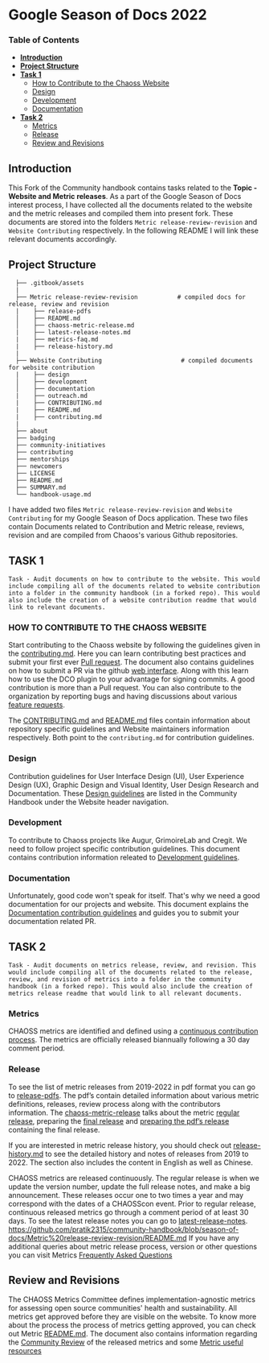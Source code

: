 # Google Season of Docs 2022 

### Table of Contents
* [**Introduction**](#Introduction)
* [**Project Structure**](#Project-structure)
* [**Task 1**](#Task-1)
  - [How to Contribute to the Chaoss Website](#Task-1)
  - [Design](#Design)
  - [Development](#Development)
  - [Documentation](#Documentation)
* [**Task 2**](#Task-2)
  - [Metrics](#Metrics) 
  - [Release](#Release)
  - [Review and Revisions](#Review-and-revisions)
 
## Introduction

This Fork of the Community handbook contains tasks related to the __Topic - Website and Metric releases__.
As a part of the Google Season of Docs interest process, I have collected all the documents related to the website and the metric releases and compiled them into present fork. These documents are stored into the folders `Metric release-review-revision` and `Website Contributing` respectively. In the following README I will link these relevant documents accordingly.

## Project Structure

```text
  ├── .gitbook/assets   
  |
  ├── Metric release-review-revision           # compiled docs for release, review and revision          
  |    ├── release-pdfs                               
  │    ├── README.md                          
  │    ├── chaoss-metric-release.md                        
  |    ├── latest-release-notes.md 
  |    ├── metrics-faq.md
  |    ├── release-history.md                      
  |
  ├── Website Contributing                      # compiled documents for website contribution
  |    ├── design                               
  │    ├── development                          
  │    ├── documentation                        
  |    ├── outreach.md 
  |    ├── CONTRIBUTING.md
  |    ├── README.md
  |    ├── contributing.md                      
  |
  ├── about                                     
  ├── badging                                   
  ├── community-initiatives                     
  ├── contributing                                                       
  ├── mentorships                               
  ├── newcomers                                 
  ├── LICENSE                                   
  ├── README.md                                 
  ├── SUMMARY.md                                
  └── handbook-usage.md                         
```
I have added two files `Metric release-review-revision` and `Website Contributing` for my Google Season of Docs application. These two files contain Documents related to Contribution and Metric release, reviews, revision and are compiled from Chaoos's various Github repositories.

## TASK 1
`Task - Audit documents on how to contribute to the website. This would include compiling all of the documents related to website contribution into a folder in the community handbook (in a forked repo). This would also include the creation of a website contribution readme that would link to relevant documents.`

### HOW TO CONTRIBUTE TO THE CHAOSS WEBSITE
Start contributing to the Chaoss website by following the guidelines given in the [contributing.md](https://github.com/pratik2315/community-handbook/blob/season-of-docs/Website%20Contributing/contributing.md). Here you can learn contributing best practices and submit your first ever [Pull request](https://github.com/pratik2315/community-handbook/blob/season-of-docs/Website%20Contributing/contributing.md#code-or-document-change-contributions-pull-request). The document also contains guidelines on how to submit a PR via the github [web interface](https://github.com/pratik2315/community-handbook/blob/season-of-docs/Website%20Contributing/contributing.md#code-or-document-change-contributions-github-user-interface). Along with this learn how to use the DCO plugin to your advantage for signing commits. A good contribution is more than a Pull request. You can also contribute to the organization by reporting bugs and having discussions about various [feature requests](https://github.com/pratik2315/community-handbook/blob/season-of-docs/Website%20Contributing/contributing.md#bug-report-and-feature-request-contributions-issue).

The [CONTRIBUTING.md](https://github.com/pratik2315/community-handbook/blob/season-of-docs/Website%20Contributing/CONTRIBUTING.md) and [README.md](https://github.com/pratik2315/community-handbook/blob/season-of-docs/Website%20Contributing/README.md) files contain information about repository specific guidelines and Website maintainers information respectively. Both point to the `contributing.md` for contribution guidelines.

### Design
Contribution guidelines for User Interface Design (UI), User Experience Design (UX), Graphic Design and Visual Identity, User Design Research and Documentation. These [Design guidelines](https://github.com/pratik2315/community-handbook/tree/season-of-docs/Website%20Contributing/design) are listed in the Community Handbook under the Website header navigation. 

### Development
To contribute to Chaoss projects like Augur, GrimoireLab and Cregit. We need to follow project specific contribution guidelines. This document contains contribution information releated to [Development guidelines](https://github.com/pratik2315/community-handbook/tree/season-of-docs/Website%20Contributing/development).

### Documentation
Unfortunately, good code won't speak for itself. That's why we need a good documentation for our projects and website. This document explains the [Documentation contribution guidelines](https://github.com/pratik2315/community-handbook/tree/season-of-docs/Website%20Contributing/documentation) and guides you to submit your documentation related PR.

## TASK 2
`Task - Audit documents on metrics release, review, and revision. This would include compiling all of the documents related to the release, review, and revision of metrics into a folder in the community handbook (in a forked repo). This would also include the creation of metrics release readme that would link to all relevant documents.`

### Metrics
CHAOSS metrics are identified and defined using a [continuous contribution process](https://handbook.chaoss.community/community-handbook/community-initiatives/metrics/chaoss-metric-release). The metrics are officially released biannually following a 30 day comment period. 

### Release
To see the list of metric releases from 2019-2022 in pdf format you can go to [release-pdfs](https://github.com/pratik2315/community-handbook/tree/season-of-docs/Metric%20release-review-revision/release-pdfs). The pdf’s contain detailed information about various metric definitions, releases, review process along with the contributors information. 
The [chaoss-metric-release](https://github.com/pratik2315/community-handbook/blob/season-of-docs/Metric%20release-review-revision/chaoss-metric-release.md) talks about the metric [regular release](https://github.com/pratik2315/community-handbook/blob/season-of-docs/Metric%20release-review-revision/chaoss-metric-release.md#regular-release), preparing the [final release](https://github.com/pratik2315/community-handbook/blob/season-of-docs/Metric%20release-review-revision/chaoss-metric-release.md#prepare-the-final-release) and [preparing the pdf’s release](https://github.com/pratik2315/community-handbook/blob/season-of-docs/Metric%20release-review-revision/chaoss-metric-release.md#prepare-the-pdf-release) containing the final release.

If you are interested in metric release history, you should check out [release-history.md](https://github.com/pratik2315/community-handbook/blob/season-of-docs/Metric%20release-review-revision/release-history.md) to see the detailed history and notes of releases from 2019 to 2022. The section also includes the content in English as well as Chinese.

CHAOSS metrics are released continuously. The regular release is when we update the version number, update the full release notes, and make a big announcement. These releases occur one to two times a year and may correspond with the dates of a CHAOSScon event. Prior to regular release, continuous released metrics go through a comment period of at least 30 days. To see the latest release notes you can go to [latest-release-notes](https://github.com/pratik2315/community-handbook/blob/season-of-docs/Metric%20release-review-revision/latest-release-notes.md). https://github.com/pratik2315/community-handbook/blob/season-of-docs/Metric%20release-review-revision/README.md
If you have any additional queries about metric release process, version or other questions you can visit Metrics [Frequently Asked Questions](https://github.com/pratik2315/community-handbook/blob/season-of-docs/Metric%20release-review-revision/metrics-faq.md)

## Review and Revisions
The CHAOSS Metrics Committee defines implementation-agnostic metrics for assessing open source communities' health and sustainability. All metrics get approved before they are visible on the website. To know more about the process the process of metrics getting approved, you can check out Metric [README.md](https://github.com/pratik2315/community-handbook/blob/season-of-docs/Metric%20release-review-revision/README.md). The document also contains information regarding the [Community Review](https://github.com/pratik2315/community-handbook/blob/season-of-docs/Metric%20release-review-revision/README.md#when-should-a-previously-released-metric-be-returned-to-community-review) of the released metrics and some [Metric useful resources](https://github.com/pratik2315/community-handbook/blob/season-of-docs/Metric%20release-review-revision/README.md#-some-metric-useful-resources)
